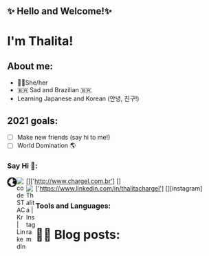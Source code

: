 ## ✨ Hello and Welcome!✨  
# I'm Thalita!
## About me:

- 🧍‍♀️She/her
- :brazil: Sad and Brazilian :brazil:
- Learning Japanese and Korean (안녕, 친구!)



## 2021 goals:

- [ ] Make new friends (say hi to me!)
- [ ] World Domination 🌎

### Say Hi 👋:
[<img align="left" alt="chargel.com.br" width="22px" src="https://raw.githubusercontent.com/iconic/open-iconic/master/svg/globe.svg" />]['http://www.chargel.com.br']
[<img align="left" alt="codeSTACKr | LinkedIn" width="22px" src="https://cdn.jsdelivr.net/npm/simple-icons@v3/icons/linkedin.svg" />]['https://www.linkedin.com/in/thalitachargel']
[<img align="left" alt="Thalita | Instagram" width="22px" src="https://cdn.jsdelivr.net/npm/simple-icons@v3/icons/instagram.svg" />][instagram]

### Tools and Languages:



# 🐱‍💻 Blog posts:
<!-- BLOG-POST-LIST:START -->
<!-- BLOG-POST-LIST:END -->

